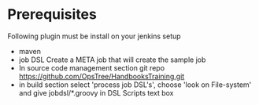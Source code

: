 Prerequisites 
===================
Following plugin must be install on your jenkins setup 
- maven
- job DSL
Create a META job that will create the sample job 
- In source code management section git repo https://github.com/OpsTree/HandbooksTraining.git
- in build section select 'process job DSL's', choose 'look on File-system' and give jobdsl/*.groovy in DSL Scripts text box
